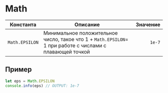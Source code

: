 # Math

<!--start-->

| Константа     | Описание                  | Значение |
|---------------|---------------------------|----------:|
| `Math.EPSILON`| Минимальное положительное число, такое что 1 + `Math.EPSILON`= 1 при работе с числами с плавающей точкой              | `1e-7`      |

<!--end-->

## Пример
``` javascript linenums="1"
let eps = Math.EPSILON
console.info(eps) // OUTPUT: 1e-7
```